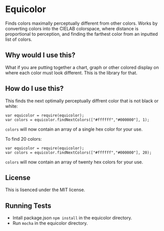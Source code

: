 # Equicolor
Finds colors maximally perceptually different from other colors. Works by converting colors into the CIELAB colorspace, 
where distance is proportional to perception, and finding the farthest color from an inputted list of colors.

## Why would I use this?
What if you are putting together a chart, graph or other colored display on where each color must look different. This is the library for that.

## How do I use this?
This finds the next optimally perceptually diffrent color that is not black or white:

    var equicolor = require(equicolor);
    var colors = equicolor.findNextColors(["#ffffff","#000000"], 1);

`colors` will now contain an array of a single hex color for your use.

To find 20 colors:

    var equicolor = require(equicolor);
    var colors = equicolor.findNextColors(["#ffffff","#000000"], 20);

`colors` will now contain an array of twenty hex colors for your use.

## License
This is lisenced under the MIT license.

## Running Tests
- Intall package.json `npm install` in the equicolor directory.
- Run `mocha` in the equicolor directory.